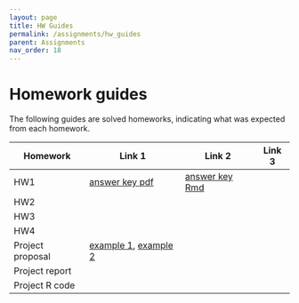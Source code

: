 ```yaml
---
layout: page
title: HW Guides
permalink: /assignments/hw_guides
parent: Assignments
nav_order: 18
---
```


# Homework guides  

The following guides are solved homeworks, indicating what was expected from each homework.  

| Homework  | Link 1  |Link 2       |Link 3       |
| --------- | ------- | ----------- | ----------- |
| HW1       |  [answer key pdf](https://stat870.github.io/fall2025/assignments/Assignment1_Key.pdf)  |    [answer key Rmd](https://stat870.github.io/fall2025/assignments/Assignment1_Key.Rmd)   |
| HW2       |             |             |             |
| HW3       |             |             |             |
| HW4       |             |             |             |
|Project proposal | [example 1](https://stat870.github.io/fall2025/assignments/proposal_example.pdf), [example 2](https://stat870.github.io/fall2025/assignments/proposal_example2.pdf)  |             |             |
|Project report |   [](https://stat870.github.io/fall2025/assignments/report_example.pdf)    |             |             |
|Project R code |   [](https://stat870.github.io/fall2025/assignments/tutorial_example.pdf)      |             |             |




